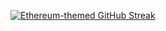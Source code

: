 [![Ethereum-themed GitHub Streak](https://streak-stats.demolab.com?user=MayerAttila&theme=blue-navy&hide_border=true&border_radius=5&background=135,3c3c3d,88aaf1&ring=88aaf1&fire=c9b3f5&stroke=8c8c8c&currStreakNum=ffffff&sideNums=ffffff&currStreakLabel=f0cdc2&sideLabels=f0cdc2&dates=f0cdc2)](https://git.io/streak-stats)
